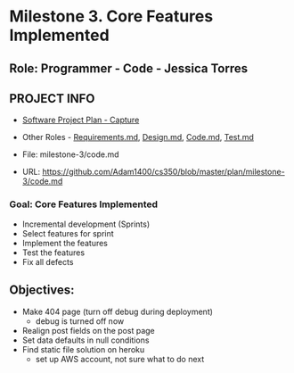 # Milestone 3. Core Features Implemented

## Role: Programmer - Code - Jessica Torres

## PROJECT INFO
* [Software Project Plan - Capture](https://capture350.herokuapp.com/)

* Other Roles - [Requirements.md](requirements.md), [Design.md](design.md), [Code.md](code.md), [Test.md](test.md)

* File: milestone-3/code.md

* URL: https://github.com/Adam1400/cs350/blob/master/plan/milestone-3/code.md

### Goal: Core Features Implemented

* Incremental development (Sprints)
* Select features for sprint
* Implement the features
* Test the features
* Fix all defects

## Objectives:

* Make 404 page (turn off debug during deployment)
    - debug is turned off now
* Realign post fields on the post page
* Set data defaults in null conditions
* Find static file solution on heroku
    - set up AWS account, not sure what to do next